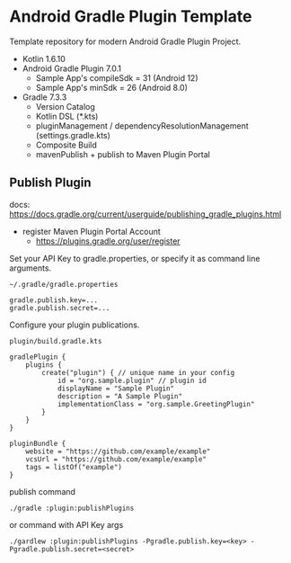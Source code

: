 # Android Gradle Plugin Template

Template repository for modern Android Gradle Plugin Project.

* Kotlin 1.6.10
* Android Gradle Plugin 7.0.1
  * Sample App's compileSdk = 31 (Android 12)
  * Sample App's minSdk = 26 (Android 8.0)
* Gradle 7.3.3
  * Version Catalog
  * Kotlin DSL (*.kts)
  * pluginManagement / dependencyResolutionManagement (settings.gradle.kts)
  * Composite Build
  * mavenPublish + publish to Maven Plugin Portal

## Publish Plugin

docs: https://docs.gradle.org/current/userguide/publishing_gradle_plugins.html

* register Maven Plugin Portal Account
  * https://plugins.gradle.org/user/register

Set your API Key to gradle.properties, or specify it as command line arguments.

`~/.gradle/gradle.properties`

```properties
gradle.publish.key=...
gradle.publish.secret=...
```

Configure your plugin publications.

`plugin/build.gradle.kts`

```
gradlePlugin {
    plugins {
        create("plugin") { // unique name in your config
            id = "org.sample.plugin" // plugin id
            displayName = "Sample Plugin"
            description = "A Sample Plugin"
            implementationClass = "org.sample.GreetingPlugin"
        }
    }
}

pluginBundle {
    website = "https://github.com/example/example"
    vcsUrl = "https://github.com/example/example"
    tags = listOf("example")
}
```

publish command

```shell
./gradle :plugin:publishPlugins
```

or command with API Key args

```shell
./gardlew :plugin:publishPlugins -Pgradle.publish.key=<key> -Pgradle.publish.secret=<secret>
```
